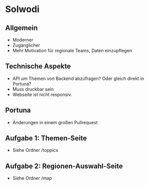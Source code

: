 # Solwodi

## Allgemein
- Moderner
- Zugänglicher
- Mehr Motivation für regionale Teams, Daten einzupflegen

## Technische Aspekte
- API um Themen von Backend abzufragen? Oder gleich direkt in Portuna?
- Muss druckbar sein
- Webseite ist nicht responsiv.

## Portuna 
- Änderungen in einem großen Pullrequest


## Aufgabe 1: Themen-Seite
 - Siehe Ordner /toppics

## Aufgabe 2: Regionen-Auswahl-Seite
 - Siehe Ordner /map